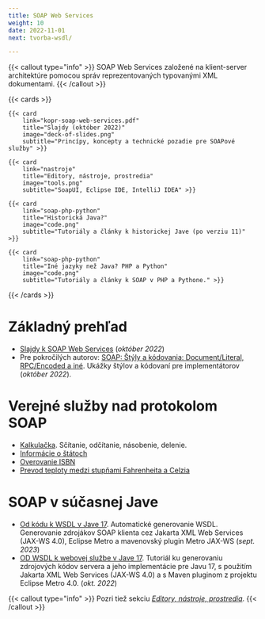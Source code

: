 ```yaml
---
title: SOAP Web Services
weight: 10
date: 2022-11-01
next: tvorba-wsdl/

---
```

{{< callout type="info" >}}
SOAP Web Services založené na klient-server architektúre pomocou správ
reprezentovaných typovanými XML dokumentami.
{{< /callout >}}

<!--more-->

{{< cards >}}

    {{< card
        link="kopr-soap-web-services.pdf"
        title="Slajdy (október 2022)"
        image="deck-of-slides.png"
        subtitle="Princípy, koncepty a technické pozadie pre SOAPové služby" >}}

    {{< card
        link="nastroje"
        title="Editory, nástroje, prostredia"
        image="tools.png"
        subtitle="SoapUI, Eclipse IDE, IntelliJ IDEA" >}}

    {{< card
        link="soap-php-python"
        title="Historická Java?"
        image="code.png"
        subtitle="Tutoriály a články k historickej Jave (po verziu 11)" >}}

    {{< card
        link="soap-php-python"
        title="Iné jazyky než Java? PHP a Python"
        image="code.png"
        subtitle="Tutoriály a články k SOAP v PHP a Pythone." >}}

{{< /cards >}}

Základný prehľad
=================

* [Slajdy k SOAP Web Services](kopr-soap-web-services.pdf) (*október 2022*)
* Pre pokročilých autorov: [SOAP: Štýly a kódovania: Document/Literal, RPC/Encoded a iné](kopr-soap-styles-encodings.pdf). Ukážky štýlov a kódovaní pre implementátorov (*október 2022*).


Verejné služby nad protokolom SOAP
================================

- [Kalkulačka](http://www.dneonline.com/calculator.asmx?WSDL). Sčítanie, odčítanie, násobenie, delenie.
- [Informácie o štátoch](http://webservices.oorsprong.org/websamples.countryinfo/CountryInfoService.wso)
- [Overovanie ISBN](http://webservices.daehosting.com/services/isbnservice.wso)
- [Prevod teploty medzi stupňami Fahrenheita a Celzia](https://www.w3schools.com/xml/tempconvert.asmx?WSDL)

SOAP v súčasnej Jave
====================

* [Od kódu k WSDL v Jave 17](https://novotnyr.github.io/scrolls/podpora-webovych-sluzieb-v-java-11-a-novsej/).
  Automatické generovanie WSDL. Generovanie zdrojákov SOAP klienta cez Jakarta
  XML Web Services (JAX-WS 4.0), Eclipse Metro a mavenovský plugin Metro
  JAX-WS (*sept. 2023*)
* [OD WSDL k webovej službe v Jave 17](https://novotnyr.github.io/scrolls/od-wsdl-k-webovej-sluzbe-metro-pre-java-17/).
  Tutoriál ku generovaniu zdrojových kódov servera a jeho implementácie pre Javu
  17, s použitím Jakarta XML Web Services (JAX-WS 4.0) a s Maven pluginom z
  projektu Eclipse Metro 4.0. (*okt. 2022*)


{{< callout type="info" >}}
Pozri tiež sekciu [_Editory, nástroje, prostredia_](nastroje/).
{{< /callout >}}  
